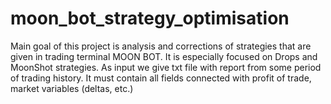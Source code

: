 # moon_bot_strategy_optimisation
Main goal of this project is analysis and corrections of strategies that are given in trading terminal MOON BOT.
It is especially focused on Drops and MoonShot strategies. 
As input we give txt file with report from some period of trading history. It must contain all fields connected with profit of trade, market variables (deltas, etc.)
